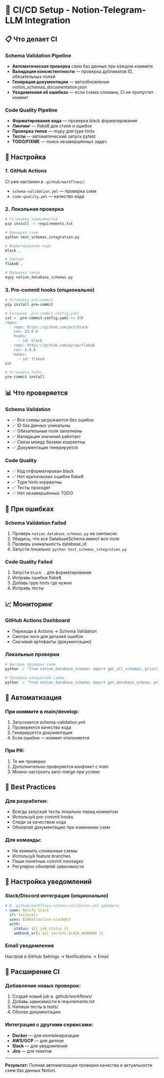 # 🚀 CI/CD Setup - Notion-Telegram-LLM Integration

## 📋 Что делает CI

### Schema Validation Pipeline
- **Автоматическая проверка** схем баз данных при каждом коммите
- **Валидация консистентности** — проверка дубликатов ID, обязательных полей
- **Генерация документации** — автообновление notion_schemas_documentation.json
- **Уведомления об ошибках** — если схема сломана, CI не пропустит коммит

### Code Quality Pipeline
- **Форматирование кода** — проверка black форматирования
- **Линтинг** — flake8 для стиля и ошибок
- **Проверка типов** — mypy для type hints
- **Тесты** — автоматический запуск pytest
- **TODO/FIXME** — поиск незавершённых задач

## 🔧 Настройка

### 1. GitHub Actions
CI уже настроен в `.github/workflows/`:
- `schema-validation.yml` — проверка схем
- `code-quality.yml` — качество кода

### 2. Локальная проверка
```bash
# Установка зависимостей
pip install -r requirements.txt

# Проверка схем
python test_schemas_integration.py

# Форматирование кода
black .

# Линтинг
flake8 .

# Проверка типов
mypy notion_database_schemas.py
```

### 3. Pre-commit hooks (опционально)
```bash
# Установка pre-commit
pip install pre-commit

# Создание .pre-commit-config.yaml
cat > .pre-commit-config.yaml << EOF
repos:
  - repo: https://github.com/psf/black
    rev: 23.0.0
    hooks:
      - id: black
  - repo: https://github.com/pycqa/flake8
    rev: 6.0.0
    hooks:
      - id: flake8
EOF

# Установка hooks
pre-commit install
```

## 📊 Что проверяется

### Schema Validation
- ✅ Все схемы загружаются без ошибок
- ✅ ID баз данных уникальны
- ✅ Обязательные поля заполнены
- ✅ Валидация значений работает
- ✅ Связи между базами корректны
- ✅ Документация генерируется

### Code Quality
- ✅ Код отформатирован black
- ✅ Нет критических ошибок flake8
- ✅ Type hints корректны
- ✅ Тесты проходят
- ✅ Нет незавершённых TODO

## 🚨 При ошибках

### Schema Validation Failed
1. Проверь `notion_database_schemas.py` на синтаксис
2. Убедись, что все DatabaseSchema имеют все поля
3. Проверь уникальность database_id
4. Запусти локально: `python test_schemas_integration.py`

### Code Quality Failed
1. Запусти `black .` для форматирования
2. Исправь ошибки flake8
3. Добавь type hints где нужно
4. Исправь тесты

## 📈 Мониторинг

### GitHub Actions Dashboard
- Переходи в Actions → Schema Validation
- Смотри логи для деталей ошибок
- Скачивай артефакты (документацию)

### Локальные проверки
```bash
# Быстрая проверка схем
python -c "from notion_database_schemas import get_all_schemas; print('✅ Schemas OK')"

# Проверка конкретной схемы
python -c "from notion_database_schemas import get_database_schema; print(get_database_schema('tasks').name)"
```

## 🔄 Автоматизация

### При коммите в main/develop:
1. Запускается schema-validation.yml
2. Проверяется качество кода
3. Генерируется документация
4. Если ошибки — коммит отклоняется

### При PR:
1. Те же проверки
2. Дополнительно проверяется конфликт с main
3. Можно настроить авто-merge при успехе

## 🎯 Best Practices

### Для разработки:
- Всегда запускай тесты локально перед коммитом
- Используй pre-commit hooks
- Следи за качеством кода
- Обновляй документацию при изменении схем

### Для команды:
- Не коммить сломанные схемы
- Используй feature branches
- Пиши понятные commit messages
- Регулярно обновляй зависимости

## 📝 Настройка уведомлений

### Slack/Discord интеграция (опционально)
```yaml
# В .github/workflows/schema-validation.yml добавить:
- name: Notify Slack
  if: failure()
  uses: 8398a7/action-slack@v3
  with:
    status: ${{ job.status }}
    webhook_url: ${{ secrets.SLACK_WEBHOOK }}
```

### Email уведомления
Настрой в GitHub Settings → Notifications → Email

## 🔧 Расширение CI

### Добавление новых проверок:
1. Создай новый job в .github/workflows/
2. Добавь зависимости в requirements.txt
3. Напиши тесты в tests/
4. Обнови документацию

### Интеграция с другими сервисами:
- **Docker** — для контейнеризации
- **AWS/GCP** — для деплоя
- **Slack** — для уведомлений
- **Jira** — для тикетов

---

**Результат:** Полная автоматизация проверки качества и актуальности схем баз данных Notion. 